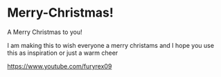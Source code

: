 # Merry-Christmas!
A Merry Christmas to you!

I am making this to wish everyone a merry christams and I hope you use this as inspiration or just a warm cheer

https://www.youtube.com/furyrex09